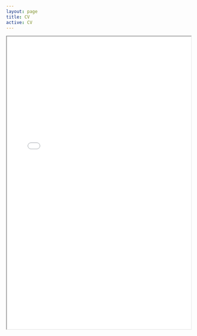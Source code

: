 ```yaml
---
layout: page
title: CV
active: CV
---
```

<iframe src="{{ site.baseurl }}/data/valentin_hofmann_cv.pdf" width="100%" height="800em"></iframe>
